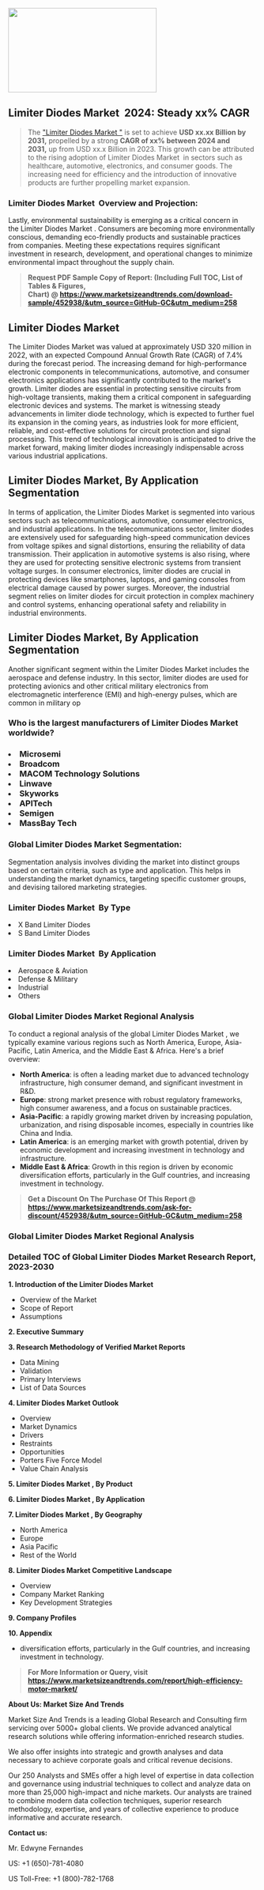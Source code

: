 <p><img class="alignnone size-medium wp-image-20088" src="https://ffe5etoiles.com/wp-content/uploads/2024/12/MST1-300x171.png" alt="" width="300" height="171" /></p><h2 id="ember46" class="ember-view reader-text-block__heading-2">Limiter Diodes Market &nbsp;2024: Steady&nbsp;xx% CAGR</h2><blockquote id="ember47" class="ember-view reader-text-block__blockquote">The&nbsp;<a class="app-aware-link " href="https://www.marketsizeandtrends.com/download-sample/452938/&utm_source=GitHub-GC&utm_medium=258" target="_blank" data-test-app-aware-link="">"Limiter Diodes Market "</a>&nbsp;is set to achieve&nbsp;<strong>USD&nbsp;xx.xx&nbsp;Billion by 2031,</strong>&nbsp;propelled by a strong&nbsp;<strong>CAGR of&nbsp;xx% between 2024 and 2031,</strong>&nbsp;up from USD xx.x Billion in 2023. This growth can be attributed to the rising adoption of&nbsp;Limiter Diodes Market &nbsp;in sectors such as healthcare, automotive, electronics, and consumer goods. The increasing need for efficiency and the introduction of innovative products are further propelling market expansion.</blockquote><h3 id="ember48" class="ember-view reader-text-block__heading-3">Limiter Diodes Market &nbsp;Overview and Projection:</h3><p id="ember49" class="ember-view reader-text-block__paragraph">Lastly, environmental sustainability is emerging as a critical concern in the&nbsp;Limiter Diodes Market . Consumers are becoming more environmentally conscious, demanding eco-friendly products and sustainable practices from companies. Meeting these expectations requires significant investment in research, development, and operational changes to minimize environmental impact throughout the supply chain.</p><blockquote id="ember50" class="ember-view reader-text-block__blockquote"><strong>Request PDF Sample Copy of Report: (Including Full TOC, List of Tables &amp; Figures, Chart)&nbsp;@&nbsp;<strong><a href="https://www.marketsizeandtrends.com/download-sample/452938/&utm_source=GitHub-GC&utm_medium=258" target="_blank">https://www.marketsizeandtrends.com/download-sample/452938/&utm_source=GitHub-GC&utm_medium=258</a></strong></strong></blockquote><h3 class=""><h2>Limiter Diodes Market</h2><p>The Limiter Diodes Market was valued at approximately USD 320 million in 2022, with an expected Compound Annual Growth Rate (CAGR) of 7.4% during the forecast period. The increasing demand for high-performance electronic components in telecommunications, automotive, and consumer electronics applications has significantly contributed to the market's growth. Limiter diodes are essential in protecting sensitive circuits from high-voltage transients, making them a critical component in safeguarding electronic devices and systems. The market is witnessing steady advancements in limiter diode technology, which is expected to further fuel its expansion in the coming years, as industries look for more efficient, reliable, and cost-effective solutions for circuit protection and signal processing. This trend of technological innovation is anticipated to drive the market forward, making limiter diodes increasingly indispensable across various industrial applications. </p><h2>Limiter Diodes Market, By Application Segmentation</h2><p>In terms of application, the Limiter Diodes Market is segmented into various sectors such as telecommunications, automotive, consumer electronics, and industrial applications. In the telecommunications sector, limiter diodes are extensively used for safeguarding high-speed communication devices from voltage spikes and signal distortions, ensuring the reliability of data transmission. Their application in automotive systems is also rising, where they are used for protecting sensitive electronic systems from transient voltage surges. In consumer electronics, limiter diodes are crucial in protecting devices like smartphones, laptops, and gaming consoles from electrical damage caused by power surges. Moreover, the industrial segment relies on limiter diodes for circuit protection in complex machinery and control systems, enhancing operational safety and reliability in industrial environments.</p><h2>Limiter Diodes Market, By Application Segmentation</h2><p>Another significant segment within the Limiter Diodes Market includes the aerospace and defense industry. In this sector, limiter diodes are used for protecting avionics and other critical military electronics from electromagnetic interference (EMI) and high-energy pulses, which are common in military op</h3><h3 id="" class="">Who is the largest manufacturers of&nbsp;Limiter Diodes Market worldwide?</h3><h3 class=""></Li><Li>Microsemi</Li><Li> Broadcom</Li><Li> MACOM Technology Solutions</Li><Li> Linwave</Li><Li> Skyworks</Li><Li> APITech</Li><Li> Semigen</Li><Li> MassBay Tech</h3><h3 id="ember53" class="ember-view reader-text-block__heading-3">Global&nbsp;Limiter Diodes Market Segmentation:</h3><p id="ember54" class="ember-view reader-text-block__paragraph">Segmentation analysis involves dividing the market into distinct groups based on certain criteria, such as type and application. This helps in understanding the market dynamics, targeting specific customer groups, and devising tailored marketing strategies.</p><h3 id="" class="">Limiter Diodes Market &nbsp;By Type</h3><p></Li><Li>X Band Limiter Diodes</Li><Li> S Band Limiter Diodes</p><h3 id="" class="">Limiter Diodes Market &nbsp;By Application</h3><p class=""></Li><Li>Aerospace & Aviation</Li><Li> Defense & Military</Li><Li> Industrial</Li><Li> Others</p><h3 id="ember62" class="ember-view reader-text-block__heading-3">Global Limiter Diodes Market Regional Analysis</h3><p id="ember63" class="ember-view reader-text-block__paragraph">To conduct a regional analysis of the global Limiter Diodes Market , we typically examine various regions such as North America, Europe, Asia-Pacific, Latin America, and the Middle East &amp; Africa. Here's a brief overview:</p><ul><li><strong>North America</strong>: is often a leading market due to advanced technology infrastructure, high consumer demand, and significant investment in R&amp;D.</li><li><strong>Europe</strong>: strong market presence with robust regulatory frameworks, high consumer awareness, and a focus on sustainable practices.</li><li><strong>Asia-Pacific</strong>: a rapidly growing market driven by increasing population, urbanization, and rising disposable incomes, especially in countries like China and India.</li><li><strong>Latin America</strong>: is an emerging market with growth potential, driven by economic development and increasing investment in technology and infrastructure.</li><li><strong>Middle East &amp; Africa</strong>: Growth in this region is driven by economic diversification efforts, particularly in the Gulf countries, and increasing investment in technology.</li></ul><blockquote id="ember61" class="ember-view reader-text-block__blockquote"><strong>Get a Discount On The Purchase Of This Report @ <strong><a href="https://html-cleaner.com/" target="">https://www.marketsizeandtrends.com/ask-for-discount/452938/&utm_source=GitHub-GC&utm_medium=258</a></strong></strong></blockquote><h3 id="ember62" class="ember-view reader-text-block__heading-3">Global Limiter Diodes Market Regional Analysis</h3><h3 id="" class="">Detailed TOC of Global Limiter Diodes Market Research Report, 2023-2030</h3><p id="" class=""><strong>1. Introduction of the Limiter Diodes Market </strong></p><ul><li>Overview of the Market</li><li>Scope of Report</li><li>Assumptions</li></ul><p id="" class=""><strong>2. Executive Summary</strong></p><p id="" class=""><strong>3. Research Methodology of Verified Market Reports</strong></p><ul><li>Data Mining</li><li>Validation</li><li>Primary Interviews</li><li>List of Data Sources</li></ul><p id="" class=""><strong>4. Limiter Diodes Market Outlook</strong></p><ul><li>Overview</li><li>Market Dynamics</li><li>Drivers</li><li>Restraints</li><li>Opportunities</li><li>Porters Five Force Model</li><li>Value Chain Analysis</li></ul><p id="" class=""><strong>5. Limiter Diodes Market , By Product</strong></p><p id="" class=""><strong>6. Limiter Diodes Market , By Application</strong></p><p id="" class=""><strong>7. Limiter Diodes Market , By Geography</strong></p><ul><li>North America</li><li>Europe</li><li>Asia Pacific</li><li>Rest of the World</li></ul><p id="" class=""><strong>8. Limiter Diodes Market Competitive Landscape</strong></p><ul><li>Overview</li><li>Company Market Ranking</li><li>Key Development Strategies</li></ul><p id="" class=""><strong>9. Company Profiles</strong></p><p id="" class=""><strong>10. Appendix</strong></p><ul><li>diversification efforts, particularly in the Gulf countries, and increasing investment in technology.</li></ul><blockquote id="ember65" class="ember-view reader-text-block__blockquote"><strong>For More Information or Query, visit <strong><strong><a href="https://html-cleaner.com/" target="">https://www.marketsizeandtrends.com/report/high-efficiency-motor-market/</a></strong></strong></strong></blockquote><p id="" class=""><strong>About Us: Market Size And Trends</strong></p><p id="" class="">Market Size And Trends is a leading Global Research and Consulting firm servicing over 5000+ global clients. We provide advanced analytical research solutions while offering information-enriched research studies.</p><p id="" class="">We also offer insights into strategic and growth analyses and data necessary to achieve corporate goals and critical revenue decisions.</p><p id="" class="">Our 250 Analysts and SMEs offer a high level of expertise in data collection and governance using industrial techniques to collect and analyze data on more than 25,000 high-impact and niche markets. Our analysts are trained to combine modern data collection techniques, superior research methodology, expertise, and years of collective experience to produce informative and accurate research.</p><p id="" class=""><strong>Contact us:</strong></p><p id="" class="">Mr. Edwyne Fernandes</p><p id="" class="">US: +1 (650)-781-4080</p><p id="" class="">US Toll-Free: +1 (800)-782-1768</p>
